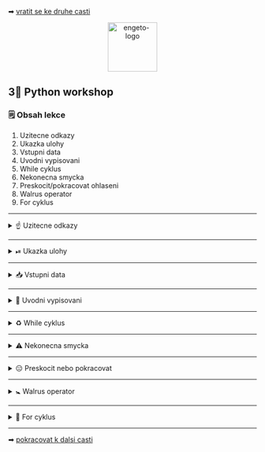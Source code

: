 ➡ [vratit se ke druhe casti](https://github.com/Bralor/python-workshop/tree/mh-dev/materials/02_dicts_and_sets)

<p align="center">
  <img alt="engeto-logo" width="100px" src="https://engeto.cz/wp-content/uploads/2019/01/engeto-square.png" />
</p>

## 3⃣ Python workshop
### 🗒 Obsah lekce
1. Uzitecne odkazy
2. Ukazka ulohy
3. Vstupni data
4. Uvodni vypisovani
5. While cyklus
6. Nekonecna smycka
7. Preskocit/pokracovat ohlaseni
8. Walrus operator
9. For cyklus
---

<details>
  <summary>☝ Uzitecne odkazy</summary>

  #### 🗒 Dulezite odkaz
  - [Python Academy, Engeto](https://engeto.com/)
  - [Python Academy, Engeto](https://engeto.com/)
  - [Walrus operator, dokumentace](https://realpython.com/lessons/assignment-expressions/)

</details>

---

<details>
  <summary>⏯  Ukazka ulohy</summary>

  1. ✌  [Stahnete si cely repozitar jako **zip**](https://github.com/Bralor/python-workshop/archive/mh-dev.zip)
  2. 💪 Presunte se ke stazenemu souboru
  3. 🙏 Spustte soubor **materials/03_loops/kosik.py** v PyCharm
  4. 🐍 Spustte program pomoci klaves **ctrl+shift+F10**
  5. 🎥 Zkousejte!

</details>

---

<details>
  <summary>📥 Vstupni data</summary>

  #### 🔰 Pracovni promenne
  ```python
  kosik = {}
  ODDELOVAC = "=" * 40
  POTRAVINY = {
      "mleko": [30, 5],
      "maso": [100, 1],
      "banan": [30, 10],
      "jogurt": [10, 5],
      "chleb": [20, 5],
      "jablko": [10, 10],
      "pomeranc": [15, 10]
  }
  ```

</details>

---

<details>
  <summary>📖 Uvodni vypisovani</summary>

<details>
  <summary>🗣  Pozdrav + vypis promennych</summary>

  #### 🗄 Pozdrav a oddelovac
  ```python
  print(
    "VITEJTE V NASEM VIRTUALNIM OBCHODE".center(40, " "),
    end=f"\n{ODDELOVAC}\n",
  )
  ```

  #### 🛍 Vypis dostupneho zbozi
  ```python
  print(
    POTRAVINY, end=f"\n{ODDELOVAC}\n"
  )
  ```

  #### 🛃 Zkombinujeme oboji
  ```python
  print(
    "VITEJTE V NASEM VIRTUALNIM OBCHODE".center(40, " "),
    POTRAVINY,
    sep=f"\n{ODDELOVAC}\n",
    end=f"\n{ODDELOVAC}\n"
  )
  ```

</details>

<details>
  <summary>🛒 Pridavame zbozi</summary>

  #### 👨 Vyber potraviny
  ```python
  vyber_1 = input("VYBERTE ZBOZI: ")
  ```

  #### 🔚 Prevedeni do kosiku
  ```python
  kosik[vyber_1] = POTRAVINY[vyber_1][0]
  ```

  #### 💲 Vypocet ceny
  Pomuzeme se zabudovanou funkci `sum`:
  ```python
  print(f"CELKEM: {sum(kosik.values())} CZK")
  ```
  **Doplnime pro 4 potraviny**

</details>

</details>

---

<details>
  <summary>♻ While cyklus</summary>

<details>
  <summary>❔Jak jej pozname </summary>

  #### 🔑 Klicove znaky
  1. `while`
  2. podminka
  3. ukoncujici dvojtecka
  4. odsazeni + serie instrukci
  ```python
  while podminka:
    # pokud je podminka True, proved TOTO
  # pokud je podminka False, proved TOTO
  ```

</details>

<details>
  <summary>⏯  Ukazka</summary>

  #### ❗Priklad
  ```python
  x = 0

  while x < 10:
    print(f"{x=}; {x}<10, v poradku!")
    x = x + 1

  print(f"{x=}; {x}=10, podminka neni pravdiva, pokracuje kod pod smyckou!")
  ```
  [**Odkaz**](https://repl.it/@JustBraloR/whileloopexample#main.py) pro spusteni

</details>

<details>
  <summary>🔁 Upravime nas zapis</summary>

  #### ✌ Druhy pokus
  Stavajici kod prepiseme pomoci smycky `while`:
  ```python
  while len(kosik) < 4:
      vyber_zbozi = input(f"VYBERTE ZBOZI: ")
      kosik[vyber_zbozi] = POTRAVINY[vyber_zbozi][0]
  ```

  #### 🤷 Doplnime soucet
  Muzu pokracovat primo pod smyckou nebo pouzit `else`:
  ```python
  else:
    print(
      "KOSIK JE PLNY, UKONCUJI..",
      kosik,
      f"CENA CELKEM: {sum(kosik.values())} CZK",
      sep=f"\n{ODDELOVAC}\n",
      end=f"\n{ODDELOVAC}\n"
    )
  ```

</details>

</details>

---

<details>
  <summary>⚠ Nekonecna smycka</summary>

<details>
  <summary>❓ Jen ctyri produkty</summary>

  #### ☝ Spravna podminka
  Nechceme uzivatele omezit jen na 4 produkty

  #### 💁 Nekonecna smycka
  Podminku v hlavicce cyklu muzeme napsat i nasledovne:
  ```python
  x = 0

  while x < 10:
      print(f"x={x}; {x}<10, v poradku!")
  ```
  [**Odkaz**](https://repl.it/@JustBraloR/infiniteloop#main.py) pro spusteni

  **Pro ukonceni nekonecne smycky Ctrl+C**

  #### ⁉ Je to vhodne
  Neumyslne zapis je samozrejme nezadouci. Ale muzeme jej spravit:
  ```python
  cislo = 1
  prepinac = True

  while prepinac:
      cislo = cislo * 2
      kontrola = input("PRO UKONCENI NAPIS 'q': ").lower()

      if kontrola == "q":
              prepinac = False
      else:
              print(cislo)
  ```
  [**Odkaz**](https://repl.it/@JustBraloR/infiniteloopcorrect#main.py) pro spusteni

<p align="center">
  <img src="https://media.giphy.com/media/qVVVfmHDMBZug/source.gif" width="300" height="300">
</p>

  #### ⏪ Prepiseme nasi podminku v cyklu
  ```python
  pokracovat = True

  while pokracovat:
      vyber_zbozi = input(f"VYBERTE ZBOZI: ")

      if vyber_zbozi.lower() == 'q':
        pokracovat = False
      else:
        kosik[vyber_zbozi] = POTRAVINY[vyber_zbozi][0]

  else:
    print(
      "KOSIK JE PLNY, UKONCUJI..",
      kosik,
      f"CENA CELKEM: {sum(kosik.values())} CZK",
      sep=f"\n{ODDELOVAC}\n",
      end=f"\n{ODDELOVAC}\n"
    )
  ```

</details>

<details>
  <summary>⛔ Chybne jmeno zbozi</summary>

  #### 🤦 Chybu udela kazdy
  Pokud se uzivatel splete, chceme ho upozornit:
  ```python
  if vyber_zbozi.lower() == "q":
      pokracovat = False
  elif vyber_zbozi not in POTRAVINY.keys():
      print(f"*{vyber_zbozi}* BOHUZEL NEMAME SKLADEM!")
  else:
      kosik[vyber_zbozi] = POTRAVINY[vyber_zbozi][0]
  ```

</details>

<details>
  <summary>🚯 Prehledna nabidka</summary>

  #### ⚒  Pomoci cyklu
  Chceme vypisovat pod sebe pomoci `while` cyklu:
  ```python
  TABULKA = POTRAVINY.copy()

  while TABULKA:
      radek_potravina = TABULKA.popitem()
      print(f"POTRAVINA: {radek_potravina[0]},\tCENA: {radek_potravina[1][0]}")
  ```
  [**Odkaz**](https://repl.it/@JustBraloR/dictmethods5#main.py) pro procviceni metod slovniku

</details>

</details>

---

<details>
  <summary>😑 Preskocit nebo pokracovat</summary>

  #### ⏹ Ohlaseni break
  Pomoci klicoveho vyrazu `break` muzeme cyklus predcasne ukoncit:
  ```python
  cislo = 0
  PANGRAM = "Příliš žluťoučký kůň úpěl ďábelské ódy"

  while cislo < len(PANGRAM):
          pismeno = PANGRAM[cislo]
          if pismeno == "w":
              break
          else:
              print(f"{pismeno=}")
              cislo = cislo + 1

  else:
      print(f"POSLEDNI INDEX {len(PANGRAM[:cislo])}")
  ```
  [**Odkaz**](https://repl.it/@JustBraloR/break#main.py) pro spusteni

  #### 🌀 Ohlaseni continue
  Pomoci klicoveho vyrazu `continue` muzeme v cyklu preskakovat:
  ```python
  cislo = 0
  PANGRAM = "Příliš žluťoučký wkůň úpěl ďábelské ódy"

  while cislo < len(PANGRAM):
          pismeno = PANGRAM[cislo]

          if pismeno != "w":
              print(f"SPRAVNA HODNOTA --> {pismeno=}")
              cislo = cislo + 1
              continue
          else:
              print(f"NESPRAVNA HODNOTA --> {pismeno=}")
              cislo = cislo + 1

  else:
      print(f"POSLEDNI INDEX {len(PANGRAM[:cislo])}")
  ```
  [**Odkaz**](https://repl.it/@JustBraloR/continue#main.py) pro spusteni

</details>

---

<details>
  <summary>🚼 Walrus operator</summary>

  #### 📜 Prirazovaci operator 
  Patri mezi novejsi vyrazy (Python3.8+)

  #### 👷 Jak jej pouzivat
  ```python
  # Jednoduchy zapis
  jmeno = "Matous"
  print(jmeno)
  print(jmeno_2 := "Lukas")

  # Podminkovy zapis
  JMENA = {"Matous", "Lukas", "Jan", "Marek"}
  if (n := len(JMENA)) > 3:
      print(f"Set je prilis dlouhy ({n} udaju, ocekavam <= 3)")

  # While cyklus
  while (jmeno := input("NAPIS NECO: ")) != "":
      print(f"NECO: {jmeno}")
  else:
      print("NIC SI NENAPSAL!:P")
  ```
  [**Odkaz**](https://repl.it/@JustBraloR/assignmentoperator#main.py) pro spusteni

  #### 🔂 Aplikujeme v uloze
  Pouziti prirazovaciho operatoru v nasi uloze:
  ```python
  while (vyber_zbozi := input("VYBERTE ZBOZI: ")) != 'q':
      if vyber_zbozi not in POTRAVINY.keys():
          print(f"*{vyber_zbozi}* NEMAME SKLADEM!")
      else:
          kosik[vyber_zbozi] = POTRAVINY[vyber_zbozi][0]
  ```

</details>

---

<details>
  <summary>🔁 For cyklus</summary>

<details>
  <summary>📜 Obecny zapis</summary>

  #### ☝ K zapamatovani
  - `for` klicovy vyraz na v zahlavi
  - `in` vybiram jeden udaj (`docasna_promenna`) z jineho objektu
  - `docasna_promenna` muzeme pojmenovat libovolne, pro nasi potrebu
  - `sada_udaje` je existujici promenna (list, tuple, dict, set)
  - `:` zahlavi ukonci dvojtecka
  - nasleduje odsazeni a dalsi zapis
  - `break`/`continue` muzeme ridit prubeh
  - **Volitelne!** Doplneni `else` vetve

  #### ❓ Jak vypada for loop
  **Obecne:**
  ```python
  for docasna_promenna in sada_udaju:
      # odsazeny zapis ve smycce
  ```
  **Priklad:**
  ```python
  JMENA = ["Helmut", "Helga", "Harold", "Hammet", "Hetfield"]

  for jmeno in JMENA:
      print(f"{jmeno=}")
  ```
  [**Odkaz**](https://repl.it/@JustBraloR/forloop#main.py) pro spusteni

  **Priklad s else:**
  ```python
  pismena = ["a", "b", "c", "d", "e", "g"]
  for pismeno in pismena:
      if pismeno == "g":
          print("Mam hodnotu -> G")
          break
  else:
      print("Neni tu zadne G")
  ```
  [**Odkaz**](https://repl.it/@JustBraloR/forelseloop#main.py) pro spusteni

</details>

<details>
  <summary>💸 Cena od kusu</summary>

  #### 🥅 Nas cil
  1. Nyni ukladam do kosiku `"potravina": castka`
  2. Pokud v kosiku nemam potravinu vlozime `"potravina": [castka, kus=1]`
  3. Nezapomeneme odecist ze slovniku `POTRAVINY` 1 kus
  4. Pokud v kosiku potravinu jiz mam: `"potravina": [castka, kus + 1]`
  5. Opet odecteme 1 kus z `POTRAVINY`
  6. Pokud konkretni potravina nebude skladem nepridavame, pouze vypiseme zpravu
  ```python
  # body 1-3
  elif vyber_zbozi not in kosik and POTRAVINY[vyber_zbozi][1] > 0:
      kosik[vyber_zbozi] = [POTRAVINY[vyber_zbozi][0], 1]         # pridam ks
      POTRAVINY[vyber_zbozi][1] = POTRAVINY[vyber_zbozi][1] - 1   # odeberu ks

  # body 4-5
  elif vyber_zbozi in kosik and POTRAVINY[vyber_zbozi][1] > 0:
      kosik[vyber_zbozi][1] = kosik[vyber_zbozi][1] + 1
      POTRAVINY[vyber_zbozi][1] = POTRAVINY[vyber_zbozi][1] - 1

  # bod 6
  elif POTRAVINY[vyber_zbozi][1] == 0:
      print(f"{vyber_zbozi.upper()} JIZ NENI SKLADEM!")
  ```

</details>

<details>
  <summary>📄 Vypis obsahu a celkove ceny</summary>

  #### 🥅 Nas cil
  1. Projit promennou `kosik`
  2. Vypisovat potravinu, kusy, cenu
  3. Inkrementovat celkovou cenu kazdou iteraci
  ```python
  else:
      print("UKONCUJI NAKUP..", ODDELOVAC, sep="\n")
      total = 0

      for potraviny, (cena, kus) in kosik.items():
          print(f"POTRAVINA:{potraviny}\t\t{kus}x {cena}")
          total = total + (cena*kus)
      else:
          print(ODDELOVAC, f"CELKOVA CENA NAKUPU: {total}", sep="\n")
  ```


</details>

</details>

---

➡ [pokracovat k dalsi casti]()

